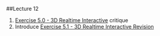 ##Lecture 12

1. [Exercise 5.0 - 3D Realtime Interactive](https://github.com/michael-collins/aa110-fa2015/blob/master/exercises/exercise-5.0/3d-realtime-interactive.md) critique
2. Introduce [Exercise 5.1 - 3D Realtime Interactive Revision](https://github.com/michael-collins/aa110-fa2015/blob/master/exercises/exercise-5.1/3d-realtime-interactive-revision.md)
